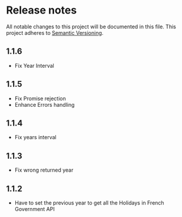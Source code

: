 # Release notes

All notable changes to this project will be documented in this file.
This project adheres to [Semantic Versioning](http://semver.org/).

## 1.1.6

- Fix Year Interval

## 1.1.5

- Fix Promise rejection
- Enhance Errors handling

## 1.1.4

- Fix years interval

## 1.1.3

- Fix wrong returned year

## 1.1.2

- Have to set the previous year to get all the Holidays in French Government API